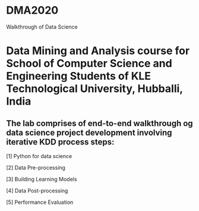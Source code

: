 # DMA2020
Walkthrough of Data Science


# Data Mining and Analysis course for School of Computer Science and Engineering Students of KLE Technological University, Hubballi, India

## The lab comprises of end-to-end walkthrough og data science project development involving iterative KDD process steps:

[1] Python for data science

[2] Data Pre-processing

[3] Building Learning Models

[4] Data Post-processing

[5] Performance Evaluation
